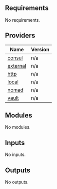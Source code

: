 <!-- BEGIN_TF_DOCS -->
## Requirements

No requirements.

## Providers

| Name | Version |
|------|---------|
| <a name="provider_consul"></a> [consul](#provider\_consul) | n/a |
| <a name="provider_external"></a> [external](#provider\_external) | n/a |
| <a name="provider_http"></a> [http](#provider\_http) | n/a |
| <a name="provider_local"></a> [local](#provider\_local) | n/a |
| <a name="provider_nomad"></a> [nomad](#provider\_nomad) | n/a |
| <a name="provider_vault"></a> [vault](#provider\_vault) | n/a |

## Modules

No modules.

## Inputs

No inputs.

## Outputs

No outputs.
<!-- END_TF_DOCS -->
